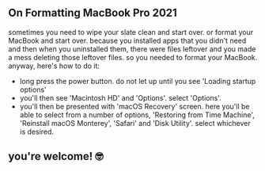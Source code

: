 ## On Formatting MacBook Pro 2021

sometimes you need to wipe your slate clean and start over. or format your MacBook  and start over. because you installed apps that you didn't need and then when you uninstalled them, there were files leftover and you made a mess deleting those leftover files. so you needed to format your MacBook. anyway, here's how to do it:
- long press the power button. do not let up until you see 'Loading startup options'
- you'll then see 'Macintosh HD' and 'Options'. select 'Options'. 
- you'll then be presented with 'macOS Recovery' screen. here you'll be able to select from a number of options, 'Restoring from Time Machine', 'Reinstall macOS Monterey', 'Safari' and 'Disk Utility'. select whichever is desired.

you're welcome! 🤓
---
